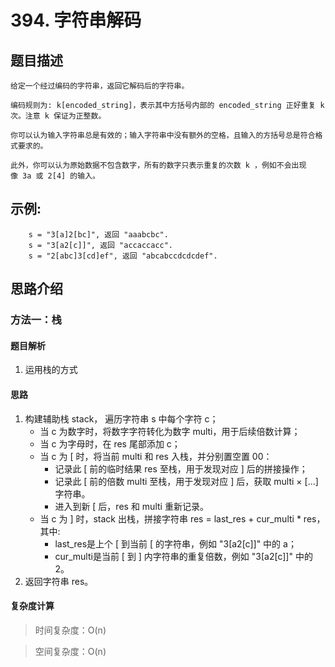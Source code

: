 # 394. 字符串解码

## 题目描述

    给定一个经过编码的字符串，返回它解码后的字符串。

    编码规则为: k[encoded_string]，表示其中方括号内部的 encoded_string 正好重复 k 次。注意 k 保证为正整数。

    你可以认为输入字符串总是有效的；输入字符串中没有额外的空格，且输入的方括号总是符合格式要求的。

    此外，你可以认为原始数据不包含数字，所有的数字只表示重复的次数 k ，例如不会出现像 3a 或 2[4] 的输入。

## 示例:
```
    s = "3[a]2[bc]", 返回 "aaabcbc".
    s = "3[a2[c]]", 返回 "accaccacc".
    s = "2[abc]3[cd]ef", 返回 "abcabccdcdcdef".
```

## 思路介绍

### 方法一：栈

#### 题目解析

1. 运用栈的方式 

#### 思路

1. 构建辅助栈 stack， 遍历字符串 s 中每个字符 c；
   - 当 c 为数字时，将数字字符转化为数字 multi，用于后续倍数计算；
   - 当 c 为字母时，在 res 尾部添加 c；
   - 当 c 为 [ 时，将当前 multi 和 res 入栈，并分别置空置 00：
     - 记录此 [ 前的临时结果 res 至栈，用于发现对应 ] 后的拼接操作；
     - 记录此 [ 前的倍数 multi 至栈，用于发现对应 ] 后，获取 multi × [...] 字符串。
     - 进入到新 [ 后，res 和 multi 重新记录。
   - 当 c 为 ] 时，stack 出栈，拼接字符串 res = last_res + cur_multi * res，其中:
     - last_res是上个 [ 到当前 [ 的字符串，例如 "3[a2[c]]" 中的 a；
     - cur_multi是当前 [ 到 ] 内字符串的重复倍数，例如 "3[a2[c]]" 中的 2。
2. 返回字符串 res。

#### 复杂度计算

> 时间复杂度：O(n)  

> 空间复杂度：O(n)  

